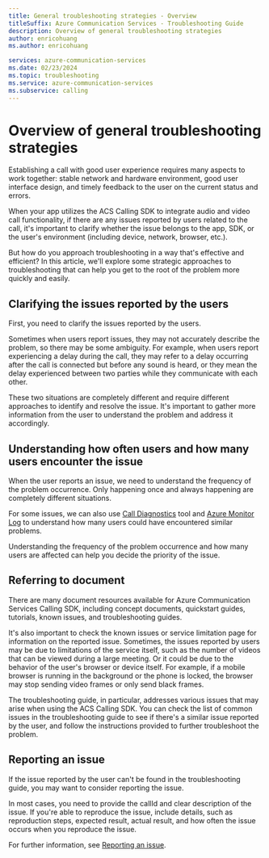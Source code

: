 ```yaml
---
title: General troubleshooting strategies - Overview
titleSuffix: Azure Communication Services - Troubleshooting Guide
description: Overview of general troubleshooting strategies
author: enricohuang
ms.author: enricohuang

services: azure-communication-services
ms.date: 02/23/2024
ms.topic: troubleshooting
ms.service: azure-communication-services
ms.subservice: calling
---
```


# Overview of general troubleshooting strategies

Establishing a call with good user experience requires many aspects to work together:
stable network and hardware environment, good user interface design, and timely feedback to the user on the current status and errors.

When your app utilizes the ACS Calling SDK to integrate audio and video call functionality,
if there are any issues reported by users related to the call,
it's important to clarify whether the issue belongs to the app, SDK, or the user's environment (including device, network, browser, etc.).

But how do you approach troubleshooting in a way that's effective and efficient?
In this article, we'll explore some strategic approaches to troubleshooting that can help you get to the root of the problem more quickly and easily.


## Clarifying the issues reported by the users

First, you need to clarify the issues reported by the users.

Sometimes when users report issues, they may not accurately describe the problem, so there may be some ambiguity.
For example, when users report experiencing a delay during the call,
they may refer to a delay occurring after the call is connected but before any sound is heard,
or they mean the delay experienced between two parties while they communicate with each other.

These two situations are completely different and require different approaches to identify and resolve the issue.
It's important to gather more information from the user to understand the problem and address it accordingly.

## Understanding how often users and how many users encounter the issue

When the user reports an issue, we need to understand the frequency of the problem occurrence.
Only happening once and always happening are completely different situations.

For some issues, we can also use [Call Diagnostics](../../../../concepts/voice-video-calling/call-diagnostics.md) tool and [Azure Monitor Log](../../../../concepts/analytics/logs/voice-and-video-logs.md) to understand how many users could have encountered similar problems.

Understanding the frequency of the problem occurrence and how many users are affected can help you decide the priority of the issue.

## Referring to document

There are many document resources available for Azure Communication Services Calling SDK,
including concept documents, quickstart guides, tutorials, known issues, and troubleshooting guides.

It's also important to check the known issues or service limitation page for information on the reported issue.
Sometimes, the issues reported by users may be due to limitations of the service itself, such as the number of videos that can be viewed during a large meeting.
Or it could be due to the behavior of the user's browser or device itself.
For example, if a mobile browser is running in the background or the phone is locked, the browser may stop sending video frames or only send black frames.

The troubleshooting guide, in particular, addresses various issues that may arise when using the ACS Calling SDK.
You can check the list of common issues in the troubleshooting guide to see if there's a similar issue reported by the user,
and follow the instructions provided to further troubleshoot the problem.

## Reporting an issue

If the issue reported by the user can't be found in the troubleshooting guide, you may want to consider reporting the issue.

In most cases, you need to provide the callId and clear description of the issue.
If you're able to reproduce the issue, include details, such as reproduction steps, expected result, actual result, and how often the issue occurs when you reproduce the issue.

For further information, see [Reporting an issue](./reporting-an-issue.md).

